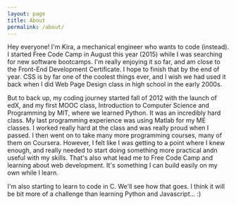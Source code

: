 ```yaml
---
layout: page
title: About
permalink: /about/
---
```


Hey everyone! I'm Kira, a mechanical engineer who wants to code (instead). I started Free Code Camp in August this year (2015) while I was searching for new software bootcamps. I'm really enjoying it so far, and am close to the Front-End Development Certificate. I hope to finish that by the end of year. CSS is by far one of the coolest things ever, and I wish we had used it back when I did Web Page Design class in high school in the early 2000s.

But to back up, my coding journey started fall of 2012 with the launch of edX, and my first MOOC class, Introduction to Computer Science and Programming by MIT, where we learned Python. It was an incredibly hard class. My last programming experience was using Matlab for my ME classes. I worked really hard at the class and was really proud when I passed. I then went on to take many more programming courses, many of them on Coursera. However, I felt like I was getting to a point where I knew enough, and really needed to start doing something more practical andn useful with my skills. That's also what lead me to Free Code Camp and learning about web development. It's something I can build easily on my own while I learn.

I'm also starting to learn to code in C. We'll see how that goes. I think it will be bit more of a challenge than learning Python and Javascript... :)
